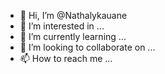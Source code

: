 - 👋 Hi, I’m @Nathalykauane
- 👀 I’m interested in ...
- 🌱 I’m currently learning ...
- 💞️ I’m looking to collaborate on ...
- 📫 How to reach me ...

<!---
Nathalykauane/Nathalykauane is a ✨ special ✨ repository because its `README.md` (this file) appears on your GitHub profile.
You can click the Preview link to take a look at your changes.
--->
